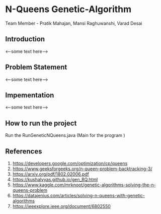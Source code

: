# N-Queens Genetic-Algorithm
Team Member - Pratik Mahajan, Mansi Raghuwanshi, Varad Desai

## Introduction
<--some text here-->

## Problem Statement
<--some text here-->

## Impementation
<--some text here-->

## How to run the project
Run the RunGeneticNQueens.java (Main for the program )
## References
1. https://developers.google.com/optimization/cp/queens
2. https://www.geeksforgeeks.org/n-queen-problem-backtracking-3/
3. https://arxiv.org/pdf/1802.02006.pdf
4. https://kushalvyas.github.io/gen_8Q.html
5. https://www.kaggle.com/mrknoot/genetic-algorithms-solving-the-n-queens-problem
6. https://datajenius.com/articles/solving-n-queens-with-genetic-algorithms
7. https://ieeexplore.ieee.org/document/6802550